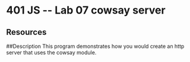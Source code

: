 401 JS --  Lab 07 cowsay server
===


## Resources
<!-- links -->
[Nodejs http docs]: https://nodejs.org/api/http.html
[Cowsay docs]: https://github.com/piuccio/cowsay

##Description
This program demonstrates how you would create an http server that uses the cowsay module.
